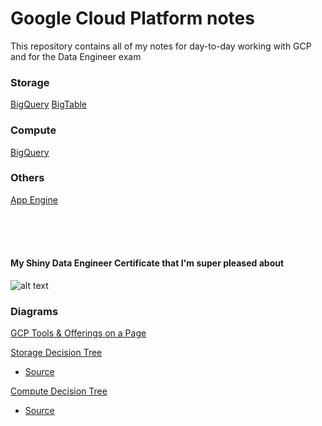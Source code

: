 # Google Cloud Platform notes
This repository contains all of my notes for day-to-day working with GCP and for the Data Engineer exam

### Storage
[BigQuery](https://raw.githubusercontent.com/mei-yong/GCP/master/BigQuery.txt)
[BigTable](https://raw.githubusercontent.com/mei-yong/GCP/master/BigTable.txt)

### Compute
[BigQuery](https://raw.githubusercontent.com/mei-yong/GCP/master/BigQuery.txt)

### Others
[App Engine](https://raw.githubusercontent.com/mei-yong/GCP/master/App_Engine.txt)

<br>
<br>
<br>

#### My Shiny Data Engineer Certificate that I'm super pleased about
![alt text](https://github.com/mei-yong/GCP/blob/master/images/GCP_certificate(jpg).JPG)


### Diagrams
[GCP Tools & Offerings on a Page](https://github.com/mei-yong/GCP/blob/master/images/GCP_tools_offerings.JPG) <br>

[Storage Decision Tree](https://github.com/mei-yong/GCP/blob/master/images/storage_decision_tree.png) <br>
* [Source](https://medium.com/google-cloud/this-week-in-google-cloud-a-db-storage-decision-tree-a-python-upgrade-a-new-ca-and-still-more-1a653c63d881) <br>

[Compute Decision Tree](https://github.com/mei-yong/GCP/blob/master/images/compute_decision_tree.png) <br>
* [Source](https://cloud.google.com/blog/products/gcp/choosing-the-right-compute-option-in-gcp-a-decision-tree) <br>



